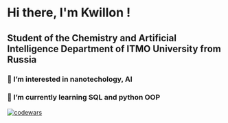 # Hi there, I'm **Kwillon** !
## Student of the Chemistry and Artificial Intelligence Department of ITMO University from Russia
###  👀 I’m interested in nanotechology, AI
###  🌱 I’m currently learning SQL and python OOP

[![codewars](https://www.codewars.com/users/kwillon/badges/small)](https://www.codewars.com/users/kwillon) 
